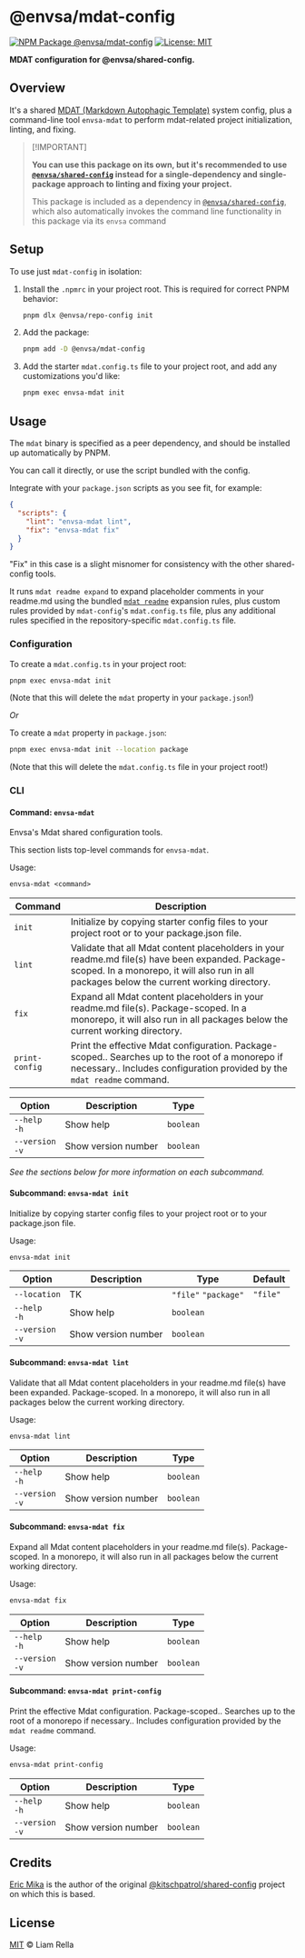 <!--+ Warning: Content inside HTML comment blocks was generated by mdat and may be overwritten. +-->

<!-- title -->

# @envsa/mdat-config

<!-- /title -->

<!-- badges -->

[![NPM Package @envsa/mdat-config](https://img.shields.io/npm/v/@envsa/mdat-config.svg)](https://npmjs.com/package/@envsa/mdat-config)
[![License: MIT](https://img.shields.io/badge/License-MIT-yellow.svg)](https://opensource.org/licenses/MIT)

<!-- /badges -->

<!-- description -->

**MDAT configuration for @envsa/shared-config.**

<!-- /description -->

## Overview

It's a shared [MDAT (Markdown Autophagic Template)](https://github.com/kitschpatrol/mdat) system config, plus a command-line tool `envsa-mdat` to perform mdat-related project initialization, linting, and fixing.

<!-- recommendation -->

> \[!IMPORTANT]
>
> **You can use this package on its own, but it's recommended to use [`@envsa/shared-config`](https://www.npmjs.com/package/@envsa/shared-config) instead for a single-dependency and single-package approach to linting and fixing your project.**
>
> This package is included as a dependency in [`@envsa/shared-config`](https://www.npmjs.com/package/@envsa/shared-config), which also automatically invokes the command line functionality in this package via its `envsa` command

<!-- /recommendation -->

## Setup

To use just `mdat-config` in isolation:

1. Install the `.npmrc` in your project root. This is required for correct PNPM behavior:

   ```sh
   pnpm dlx @envsa/repo-config init
   ```

2. Add the package:

   ```sh
   pnpm add -D @envsa/mdat-config
   ```

3. Add the starter `mdat.config.ts` file to your project root, and add any customizations you'd like:

   ```sh
   pnpm exec envsa-mdat init
   ```

## Usage

The `mdat` binary is specified as a peer dependency, and should be installed up automatically by PNPM.

You can call it directly, or use the script bundled with the config.

Integrate with your `package.json` scripts as you see fit, for example:

```json
{
  "scripts": {
    "lint": "envsa-mdat lint",
    "fix": "envsa-mdat fix"
  }
}
```

"Fix" in this case is a slight misnomer for consistency with the other shared-config tools.

It runs `mdat readme expand` to expand placeholder comments in your readme.md using the bundled [`mdat readme`](https://github.com/kitschpatrol/mdat/blob/main/packages/mdat/readme.md#the-mdat-readme-subcommand) expansion rules, plus custom rules provided by `mdat-config`'s `mdat.config.ts` file, plus any additional rules specified in the repository-specific `mdat.config.ts` file.

### Configuration

To create a `mdat.config.ts` in your project root:

```sh
pnpm exec envsa-mdat init
```

(Note that this will delete the `mdat` property in your `package.json`!)

_Or_

To create a `mdat` property in `package.json`:

```sh
pnpm exec envsa-mdat init --location package
```

(Note that this will delete the `mdat.config.ts` file in your project root!)

### CLI

<!-- cli-help -->

#### Command: `envsa-mdat`

Envsa's Mdat shared configuration tools.

This section lists top-level commands for `envsa-mdat`.

Usage:

```txt
envsa-mdat <command>
```

| Command        | Description                                                                                                                                                                                    |
| -------------- | ---------------------------------------------------------------------------------------------------------------------------------------------------------------------------------------------- |
| `init`         | Initialize by copying starter config files to your project root or to your package.json file.                                                                                                  |
| `lint`         | Validate that all Mdat content placeholders in your readme.md file(s) have been expanded. Package-scoped. In a monorepo, it will also run in all packages below the current working directory. |
| `fix`          | Expand all Mdat content placeholders in your readme.md file(s). Package-scoped. In a monorepo, it will also run in all packages below the current working directory.                           |
| `print-config` | Print the effective Mdat configuration. Package-scoped.. Searches up to the root of a monorepo if necessary.. Includes configuration provided by the `mdat readme` command.                    |

| Option              | Description         | Type      |
| ------------------- | ------------------- | --------- |
| `--help`<br>`-h`    | Show help           | `boolean` |
| `--version`<br>`-v` | Show version number | `boolean` |

_See the sections below for more information on each subcommand._

#### Subcommand: `envsa-mdat init`

Initialize by copying starter config files to your project root or to your package.json file.

Usage:

```txt
envsa-mdat init
```

| Option              | Description         | Type                 | Default  |
| ------------------- | ------------------- | -------------------- | -------- |
| `--location`        | TK                  | `"file"` `"package"` | `"file"` |
| `--help`<br>`-h`    | Show help           | `boolean`            |          |
| `--version`<br>`-v` | Show version number | `boolean`            |          |

#### Subcommand: `envsa-mdat lint`

Validate that all Mdat content placeholders in your readme.md file(s) have been expanded. Package-scoped. In a monorepo, it will also run in all packages below the current working directory.

Usage:

```txt
envsa-mdat lint
```

| Option              | Description         | Type      |
| ------------------- | ------------------- | --------- |
| `--help`<br>`-h`    | Show help           | `boolean` |
| `--version`<br>`-v` | Show version number | `boolean` |

#### Subcommand: `envsa-mdat fix`

Expand all Mdat content placeholders in your readme.md file(s). Package-scoped. In a monorepo, it will also run in all packages below the current working directory.

Usage:

```txt
envsa-mdat fix
```

| Option              | Description         | Type      |
| ------------------- | ------------------- | --------- |
| `--help`<br>`-h`    | Show help           | `boolean` |
| `--version`<br>`-v` | Show version number | `boolean` |

#### Subcommand: `envsa-mdat print-config`

Print the effective Mdat configuration. Package-scoped.. Searches up to the root of a monorepo if necessary.. Includes configuration provided by the `mdat readme` command.

Usage:

```txt
envsa-mdat print-config
```

| Option              | Description         | Type      |
| ------------------- | ------------------- | --------- |
| `--help`<br>`-h`    | Show help           | `boolean` |
| `--version`<br>`-v` | Show version number | `boolean` |

<!-- /cli-help -->

## Credits

[Eric Mika](https://github.com/kitschpatrol) is the author of the original [@kitschpatrol/shared-config](https://github.com/kitschpatrol/shared-config) project on which this is based.

<!-- license -->

## License

[MIT](license.txt) © Liam Rella

<!-- /license -->
